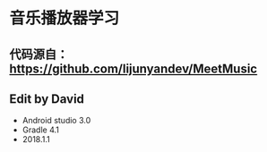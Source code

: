 # 音乐播放器学习
## 代码源自：https://github.com/lijunyandev/MeetMusic
## Edit by David
- Android studio 3.0
- Gradle 4.1
- 2018.1.1



